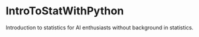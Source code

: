 # IntroToStatWithPython
Introduction to statistics for AI enthusiasts without background in statistics. 

